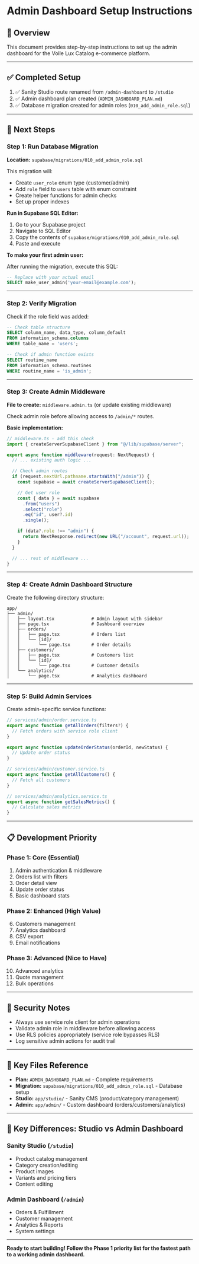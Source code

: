 # Admin Dashboard Setup Instructions

## 🎯 Overview

This document provides step-by-step instructions to set up the admin dashboard for the Volle Lux Catalog e-commerce platform.

---

## ✅ Completed Setup

1. ✅ Sanity Studio route renamed from `/admin-dashboard` to `/studio`
2. ✅ Admin dashboard plan created (`ADMIN_DASHBOARD_PLAN.md`)
3. ✅ Database migration created for admin roles (`010_add_admin_role.sql`)

---

## 🚀 Next Steps

### Step 1: Run Database Migration

**Location:** `supabase/migrations/010_add_admin_role.sql`

This migration will:

- Create `user_role` enum type (customer/admin)
- Add `role` field to `users` table with enum constraint
- Create helper functions for admin checks
- Set up proper indexes

**Run in Supabase SQL Editor:**

1. Go to your Supabase project
2. Navigate to SQL Editor
3. Copy the contents of `supabase/migrations/010_add_admin_role.sql`
4. Paste and execute

**To make your first admin user:**

After running the migration, execute this SQL:

```sql
-- Replace with your actual email
SELECT make_user_admin('your-email@example.com');
```

---

### Step 2: Verify Migration

Check if the role field was added:

```sql
-- Check table structure
SELECT column_name, data_type, column_default
FROM information_schema.columns
WHERE table_name = 'users';

-- Check if admin function exists
SELECT routine_name
FROM information_schema.routines
WHERE routine_name = 'is_admin';
```

---

### Step 3: Create Admin Middleware

**File to create:** `middleware.admin.ts` (or update existing middleware)

Check admin role before allowing access to `/admin/*` routes.

**Basic implementation:**

```typescript
// middleware.ts - add this check
import { createServerSupabaseClient } from "@/lib/supabase/server";

export async function middleware(request: NextRequest) {
  // ... existing auth logic ...

  // Check admin routes
  if (request.nextUrl.pathname.startsWith("/admin")) {
    const supabase = await createServerSupabaseClient();

    // Get user role
    const { data } = await supabase
      .from("users")
      .select("role")
      .eq("id", user?.id)
      .single();

    if (data?.role !== "admin") {
      return NextResponse.redirect(new URL("/account", request.url));
    }
  }

  // ... rest of middleware ...
}
```

---

### Step 4: Create Admin Dashboard Structure

Create the following directory structure:

```
app/
├── admin/
│   ├── layout.tsx              # Admin layout with sidebar
│   ├── page.tsx                # Dashboard overview
│   ├── orders/
│   │   ├── page.tsx            # Orders list
│   │   └── [id]/
│   │       └── page.tsx        # Order details
│   ├── customers/
│   │   ├── page.tsx            # Customers list
│   │   └── [id]/
│   │       └── page.tsx        # Customer details
│   └── analytics/
│       └── page.tsx            # Analytics dashboard
```

---

### Step 5: Build Admin Services

Create admin-specific service functions:

```typescript
// services/admin/order.service.ts
export async function getAllOrders(filters?) {
  // Fetch orders with service role client
}

export async function updateOrderStatus(orderId, newStatus) {
  // Update order status
}

// services/admin/customer.service.ts
export async function getAllCustomers() {
  // Fetch all customers
}

// services/admin/analytics.service.ts
export async function getSalesMetrics() {
  // Calculate sales metrics
}
```

---

## 📋 Development Priority

### Phase 1: Core (Essential)

1. Admin authentication & middleware
2. Orders list with filters
3. Order detail view
4. Update order status
5. Basic dashboard stats

### Phase 2: Enhanced (High Value)

6. Customers management
7. Analytics dashboard
8. CSV export
9. Email notifications

### Phase 3: Advanced (Nice to Have)

10. Advanced analytics
11. Quote management
12. Bulk operations

---

## 🔐 Security Notes

- Always use service role client for admin operations
- Validate admin role in middleware before allowing access
- Use RLS policies appropriately (service role bypasses RLS)
- Log sensitive admin actions for audit trail

---

## 📝 Key Files Reference

- **Plan:** `ADMIN_DASHBOARD_PLAN.md` - Complete requirements
- **Migration:** `supabase/migrations/010_add_admin_role.sql` - Database setup
- **Studio:** `app/studio/` - Sanity CMS (product/category management)
- **Admin:** `app/admin/` - Custom dashboard (orders/customers/analytics)

---

## 🎯 Key Differences: Studio vs Admin Dashboard

### Sanity Studio (`/studio`)

- Product catalog management
- Category creation/editing
- Product images
- Variants and pricing tiers
- Content editing

### Admin Dashboard (`/admin`)

- Orders & Fulfillment
- Customer management
- Analytics & Reports
- System settings

---

**Ready to start building! Follow the Phase 1 priority list for the fastest path to a working admin dashboard.**
